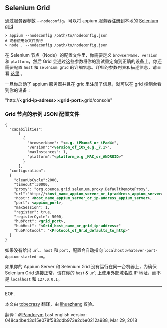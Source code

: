 ## Selenium Grid

通过服务器参数 `--nodeconfig`，可以将 appium 服务器注册到本地的 [Selenium grid](https://github.com/SeleniumHQ/selenium/wiki/Grid2)

```center
> appium --nodeconfig /path/to/nodeconfig.json
# 或者使用源文件执行
> node . --nodeconfig /path/to/nodeconfig.json
```

在 Selenium 节点（Node）的配置文件里，你需要定义 `browserName`、`version` 和 `platform`，然后 Grid 会通过这些参数将你的测试重定向到正确的设备上。你还需要配置 `host` 和 `selenium grid` 的详细信息。详细的参数列表和描述信息，请查看 [这里](http://code.google.com/p/selenium/source/browse/java/server/src/org/openqa/grid/common/defaults/GridParameters.properties) 。

一旦你启动了 appium 服务器并且在 grid 里注册了信息，就可以在 grid 控制台看到你的设备：

"http://**\<grid-ip-adress\>**:**\<grid-port\>**/grid/console"

### Grid 节点的示例 JSON 配置文件

```xml
{
  "capabilities":
      [
        {
          "browserName": "<e.g._iPhone5_or_iPad4>",
          "version":"<version_of_iOS_e.g._7.1>",
          "maxInstances": 1,
          "platform":"<platform_e.g._MAC_or_ANDROID>"
        }
      ],
  "configuration":
  {
    "cleanUpCycle":2000,
    "timeout":30000,
    "proxy": "org.openqa.grid.selenium.proxy.DefaultRemoteProxy",
    "url":"http://<host_name_appium_server_or_ip-address_appium_server>:<appium_port>/wd/hub",
    "host": <host_name_appium_server_or_ip-address_appium_server>,
    "port": <appium_port>,
    "maxSession": 1,
    "register": true,
    "registerCycle": 5000,
    "hubPort": <grid_port>,
    "hubHost": "<Grid_host_name_or_grid_ip-address>"
    "hubProtocol": "<Protocol_of_Grid_defaults_to_http>"
  }
}
```

如果没有给出 `url`、`host` 和 `port`，配置会自动指向 `localhost:whatever-port-Appium-started-on`。

如果你的 Appium Server 和 Selenium Grid 没有运行在同一台机器上，为确保 Selenium Grid 连接正常，请在你的 `host` & `url` 上使用外部域名或 IP 地址，而不是 `localhost` 和 `127.0.0.1`。

---
EOF.

本文由 [tobecrazy](https://github.com/tobecrazy) 翻译，由 [lihuazhang](https://github.com/lihuazhang) 校验。

翻译：@[Pandorym](https://github.com/Pandorym)
Last english version: 048ca4be43d15e078f583ddb973e2dbe0212a988, Mar 29, 2018
